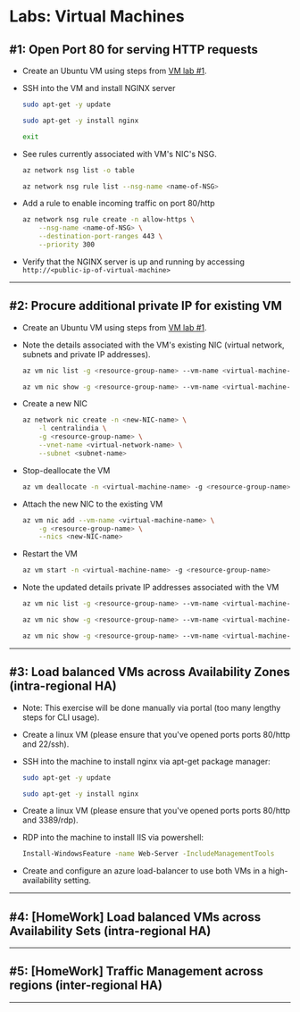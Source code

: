 
# Labs: Virtual Machines

## #1: Open Port 80 for serving HTTP requests

* Create an Ubuntu VM using steps from [VM lab #1](./virtual-machines.md#1-create-an-ubuntu-vm-and-ssh-into-it).

* SSH into the VM and install NGINX server

    ```bash
    sudo apt-get -y update

    sudo apt-get -y install nginx

    exit
    ```

* See rules currently associated with VM's NIC's NSG.

    ```bash
    az network nsg list -o table

    az network nsg rule list --nsg-name <name-of-NSG>
    ```

* Add a rule to enable incoming traffic on port 80/http

    ```bash
    az network nsg rule create -n allow-https \
        --nsg-name <name-of-NSG> \
        --destination-port-ranges 443 \
        --priority 300
    ```

* Verify that the NGINX server is up and running by accessing `http://<public-ip-of-virtual-machine>`

-----

## #2: Procure additional private IP for existing VM

* Create an Ubuntu VM using steps from [VM lab #1](./virtual-machines.md#1-create-an-ubuntu-vm-and-ssh-into-it).

* Note the details associated with the VM's existing NIC (virtual network, subnets and private IP addresses).

    ```bash
    az vm nic list -g <resource-group-name> --vm-name <virtual-machine-name>

    az vm nic show -g <resource-group-name> --vm-name <virtual-machine-name> --nic <existing-NIC-name>
    ```

* Create a new NIC

    ```bash
    az network nic create -n <new-NIC-name> \
        -l centralindia \
        -g <resource-group-name> \
        --vnet-name <virtual-network-name> \
        --subnet <subnet-name>
    ```

* Stop-deallocate the VM

    ```bash
    az vm deallocate -n <virtual-machine-name> -g <resource-group-name>
    ```

* Attach the new NIC to the existing VM

    ```bash
    az vm nic add --vm-name <virtual-machine-name> \
        -g <resource-group-name> \
        --nics <new-NIC-name>
    ```

* Restart the VM

    ```bash
    az vm start -n <virtual-machine-name> -g <resource-group-name>
    ```

* Note the updated details private IP addresses associated with the VM

    ```bash
    az vm nic list -g <resource-group-name> --vm-name <virtual-machine-name>

    az vm nic show -g <resource-group-name> --vm-name <virtual-machine-name> --nic <existing-NIC-name>

    az vm nic show -g <resource-group-name> --vm-name <virtual-machine-name> --nic <new-NIC-name>
    ```

-----

## #3: Load balanced VMs across Availability Zones (intra-regional HA)

* Note: This exercise will be done manually via portal (too many lengthy steps for CLI usage).

* Create a linux VM (please ensure that you've opened ports ports 80/http and 22/ssh).

* SSH into the machine to install nginx via apt-get package manager:

    ```bash
    sudo apt-get -y update

    sudo apt-get -y install nginx
    ```

* Create a linux VM (please ensure that you've opened ports ports 80/http and 3389/rdp).

* RDP into the machine to install IIS via powershell:

    ```bash
    Install-WindowsFeature -name Web-Server -IncludeManagementTools
    ```

* Create and configure an azure load-balancer to use both VMs in a high-availability setting.

-----

## #4: [HomeWork] Load balanced VMs across Availability Sets (intra-regional HA)

-----

## #5: [HomeWork] Traffic Management across regions (inter-regional HA)

-----

